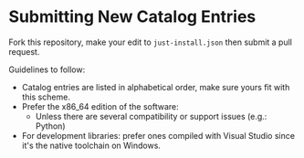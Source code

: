 # Submitting New Catalog Entries

Fork this repository, make your edit to `just-install.json` then submit a pull request.

Guidelines to follow:

- Catalog entries are listed in alphabetical order, make sure yours fit with this scheme.
- Prefer the x86_64 edition of the software:
  + Unless there are several compatibility or support issues (e.g.: Python)
- For development libraries: prefer ones compiled with Visual Studio since it's the native
  toolchain on Windows.
